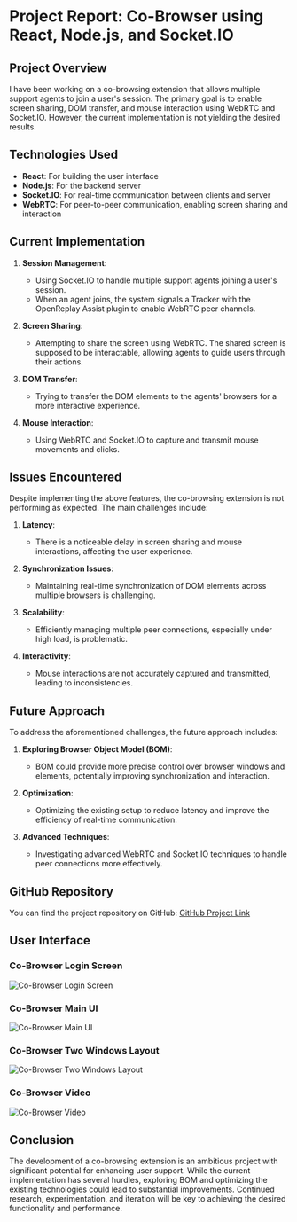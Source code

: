 # Project Report: Co-Browser using React, Node.js, and Socket.IO

## Project Overview
I have been working on a co-browsing extension that allows multiple support agents to join a user's session. The primary goal is to enable screen sharing, DOM transfer, and mouse interaction using WebRTC and Socket.IO. However, the current implementation is not yielding the desired results.

## Technologies Used
- **React**: For building the user interface
- **Node.js**: For the backend server
- **Socket.IO**: For real-time communication between clients and server
- **WebRTC**: For peer-to-peer communication, enabling screen sharing and interaction

## Current Implementation
1. **Session Management**:
   - Using Socket.IO to handle multiple support agents joining a user's session.
   - When an agent joins, the system signals a Tracker with the OpenReplay Assist plugin to enable WebRTC peer channels.

2. **Screen Sharing**:
   - Attempting to share the screen using WebRTC. The shared screen is supposed to be interactable, allowing agents to guide users through their actions.

3. **DOM Transfer**:
   - Trying to transfer the DOM elements to the agents' browsers for a more interactive experience.

4. **Mouse Interaction**:
   - Using WebRTC and Socket.IO to capture and transmit mouse movements and clicks.

## Issues Encountered
Despite implementing the above features, the co-browsing extension is not performing as expected. The main challenges include:

1. **Latency**:
   - There is a noticeable delay in screen sharing and mouse interactions, affecting the user experience.

2. **Synchronization Issues**:
   - Maintaining real-time synchronization of DOM elements across multiple browsers is challenging.

3. **Scalability**:
   - Efficiently managing multiple peer connections, especially under high load, is problematic.

4. **Interactivity**:
   - Mouse interactions are not accurately captured and transmitted, leading to inconsistencies.

## Future Approach
To address the aforementioned challenges, the future approach includes:

1. **Exploring Browser Object Model (BOM)**:
   - BOM could provide more precise control over browser windows and elements, potentially improving synchronization and interaction.

2. **Optimization**:
   - Optimizing the existing setup to reduce latency and improve the efficiency of real-time communication.

3. **Advanced Techniques**:
   - Investigating advanced WebRTC and Socket.IO techniques to handle peer connections more effectively.

## GitHub Repository
You can find the project repository on GitHub: [GitHub Project Link](https://github.com/jeet1703/Cobrowser)

## User Interface

### Co-Browser Login Screen
![Co-Browser Login Screen](path-to-login-screen-image)

### Co-Browser Main UI
![Co-Browser Main UI](path-to-main-ui-image)

### Co-Browser Two Windows Layout
![Co-Browser Two Windows Layout](path-to-two-windows-layout-image)

### Co-Browser Video
![Co-Browser Video](path-to-video)

## Conclusion
The development of a co-browsing extension is an ambitious project with significant potential for enhancing user support. While the current implementation has several hurdles, exploring BOM and optimizing the existing technologies could lead to substantial improvements. Continued research, experimentation, and iteration will be key to achieving the desired functionality and performance.
